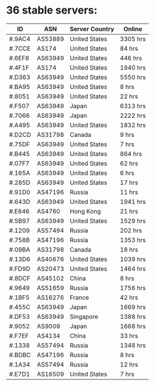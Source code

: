 # 36 stable servers:

| ID | ASN | Server Country | Online |
| ------ | ------ | ------ | ------ |
| #.9AC4 | AS53889 | United States | 3305 hrs |
| #.7CCE | AS174 | United States | 84 hrs |
| #.6EF8 | AS63949 | United States | 446 hrs |
| #.4F1F | AS174 | United States | 1940 hrs |
| #.D363 | AS63949 | United States | 5550 hrs |
| #.BA95 | AS63949 | United States | 8 hrs |
| #.8051 | AS63949 | United States | 22 hrs |
| #.F507 | AS63949 | Japan | 6313 hrs |
| #.7066 | AS63949 | Japan | 2222 hrs |
| #.A495 | AS63949 | United States | 1832 hrs |
| #.D2CD | AS31798 | Canada | 9 hrs |
| #.75DF | AS63949 | United States | 7 hrs |
| #.B445 | AS63949 | United States | 864 hrs |
| #.07F7 | AS63949 | United States | 62 hrs |
| #.165A | AS63949 | United States | 6 hrs |
| #.285D | AS63949 | United States | 17 hrs |
| #.91D0 | AS47196 | Russia | 11 hrs |
| #.643D | AS63949 | United States | 1941 hrs |
| #.E846 | AS4760 | Hong Kong | 21 hrs |
| #.5B97 | AS63949 | United States | 1529 hrs |
| #.1209 | AS57494 | Russia | 202 hrs |
| #.758B | AS47196 | Russia | 1353 hrs |
| #.09BA | AS31798 | Canada | 18 hrs |
| #.13D6 | AS40676 | United States | 1039 hrs |
| #.FD9D | AS20473 | United States | 1464 hrs |
| #.8DCF | AS45102 | China | 8 hrs |
| #.9649 | AS51659 | Russia | 1756 hrs |
| #.1BF5 | AS16276 | France | 42 hrs |
| #.455C | AS63949 | Japan | 1669 hrs |
| #.DF53 | AS63949 | Singapore | 1388 hrs |
| #.9052 | AS9009 | Japan | 1668 hrs |
| #.F7EF | AS4134 | China | 33 hrs |
| #.1338 | AS57494 | Russia | 1348 hrs |
| #.BDBC | AS47196 | Russia | 8 hrs |
| #.1A34 | AS57494 | Russia | 12 hrs |
| #.E7D1 | AS16509 | United States | 7 hrs |


